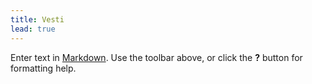 ```yaml
---
title: Vesti
lead: true
---
```


Enter text in [Markdown](http://daringfireball.net/projects/markdown/). Use the toolbar above, or click the **?** button for formatting help.
